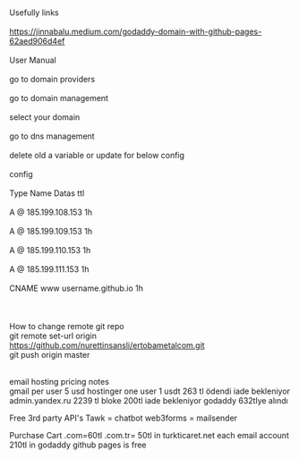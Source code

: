 <br>Usefully links<br>
<br>https://jinnabalu.medium.com/godaddy-domain-with-github-pages-62aed906d4ef<br>
<br>User Manual<br>
<br>go to domain providers<br>
<br>go to domain management<br>
<br>select your domain<br>
<br>go to dns management<br>
<br>delete old a variable or update for below config<br>
<br>config<br>
<br>Type Name Datas               ttl<br>
<br>A @ 185.199.108.153	           1h<br>
<br>A @ 185.199.109.153	           1h<br>
<br>A @ 185.199.110.153	           1h<br>
<br>A @ 185.199.111.153	           1h<br>
<br>CNAME www username.github.io 1h<br>
<br><br><br>
How to change remote git repo<br>
git remote set-url origin https://github.com/nurettinsansli/ertobametalcom.git <br>
git push origin master<br>

<br>email hosting pricing notes<br>
gmail per user 5 usd
hostinger one user 1 usdt 263 tl ödendi iade bekleniyor
admin.yandex.ru 2239 tl bloke 200tl iade bekleniyor
godaddy 632tlye alındı

Free 3rd party API's
Tawk = chatbot
web3forms = mailsender

Purchase Cart
.com=60tl .com.tr= 50tl in turkticaret.net
each email account 210tl in godaddy 
github pages is free